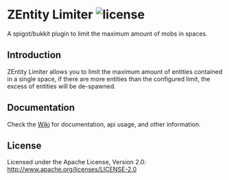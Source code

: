 # ZEntity Limiter ![license](https://img.shields.io/badge/License-Apache%202.0-blue.svg)

A spigot/bukkit plugin to limit the maximum amount of mobs in spaces.

## Introduction

ZEntity Limiter allows you to limit the maximum amount of entities contained in a single space, if there are 
more entities than the configured limit, the excess of entities will be de-spawned.


## Documentation

Check the [Wiki](https://github.com/gonalez/zentity-limiter/wiki/) for documentation, api usage, and other information.


## License

Licensed under the Apache License, Version 2.0: http://www.apache.org/licenses/LICENSE-2.0
